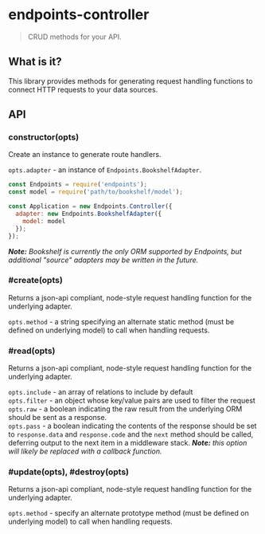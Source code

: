 # endpoints-controller
> CRUD methods for your API.

## What is it?
This library provides methods for generating request handling functions to connect HTTP requests to your data sources.


## API

### constructor(opts)

Create an instance to generate route handlers.

`opts.adapter` - an instance of `Endpoints.BookshelfAdapter`.

```js
const Endpoints = require('endpoints');
const model = require('path/to/bookshelf/model');

const Application = new Endpoints.Controller({
  adapter: new Endpoints.BookshelfAdapter({
    model: model
  });
});
```

*__Note:__ Bookshelf is currently the only ORM supported by Endpoints, but additional "source" adapters may be written in the future.*

### #create(opts)
Returns a json-api compliant, node-style request handling function for the underlying adapter.

`opts.method` - a string specifying an alternate static method (must be defined on underlying model) to call when handling requests.

### #read(opts)
Returns a json-api compliant, node-style request handling function for the underlying adapter.

`opts.include` - an array of relations to include by default  
`opts.filter` - an object whose key/value pairs are used to filter the request  
`opts.raw` - a boolean indicating the raw result from the underlying ORM should be sent as a response.  
`opts.pass` - a boolean indicating the contents of the response   should be set to `response.data` and `response.code` and the `next` method should be called, deferring output to the next item in a middleware stack. *__Note:__ this option will likely be replaced with a callback function.*

### #update(opts), #destroy(opts)
Returns a json-api compliant, node-style request handling function for the underlying adapter.

`opts.method` - specify an alternate prototype method (must be defined on underlying model) to call when handling requests.
